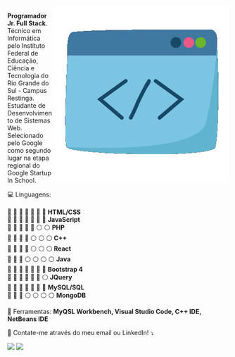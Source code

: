 <img src="https://github.com/MateusKaufmann/MateusKaufmann/blob/main/oie_transparent%20(3).png" min-width="250px" max-width="250px" width="400px" align="right" alt="">
<link
    rel="stylesheet"
    href="https://cdnjs.cloudflare.com/ajax/libs/animate.css/4.1.1/animate.min.css"
  />
<p align="left"> 
   <strong>Programador Jr. Full Stack</strong>.<br>
   Técnico em Informática pelo Instituto Federal de Educação, Ciência e Tecnologia do Rio Grande do Sul - Campus Restinga. Estudante de Desenvolvimento de Sistemas Web. Selecionado pelo Google como segundo lugar na etapa regional do Google Startup In School.
</p>

<p align="left" style="align: justify">
   &#128187 Linguagens: <br><br>
   &#128309 &#128309 &#128309 &#128309 &#128309 &#128309 &#128309 <strong> HTML/CSS </strong><br>
   &#128309 &#128309 &#128309 &#128309 &#128309 &#128309 &#128309 <strong> JavaScript</strong><br>
   &#128309 &#128309 &#128309 &#128309 &#128309 &#9898 &#9898 <strong> PHP</strong><br>
   &#128309 &#128309 &#128309 &#128309 &#9898 &#9898 &#9898<strong> C++</strong><br>
   &#128309 &#128309 &#128309 &#128309 &#9898 &#9898 &#9898<strong> React</strong><br>
   &#128309 &#128309 &#128309 &#9898 &#9898 &#9898 &#9898 <strong> Java</strong><br>
   &#128309 &#128309 &#128309 &#128309 &#128309 &#128309 &#128309 <strong> Bootstrap 4</strong><br>
   &#128309 &#128309 &#128309 &#128309 &#128309 &#128309 &#9898 <strong> JQuery</strong><br>
   &#128309 &#128309 &#128309 &#128309 &#128309 &#128309 &#128309 <strong> MySQL/SQL</strong><br>
   &#128309 &#128309 &#128309 &#9898 &#9898 &#9898 &#9898 <strong> MongoDB</strong><br>
</p>

<p align="left">
  💼 Ferramentas: <strong>MyQSL Workbench, Visual Studio Code, C++ IDE, NetBeans IDE</strong>
</p>

<p align="left">
  💌 Contate-me através do meu email ou LinkedIn! ⤵️
</p>

<p align="left">
  <a href="https://mail.google.com/mail/u/?authuser=mateusbkaufmann@gmail.com" alt="Gmail">
  <img src="https://img.shields.io/badge/-Gmail-FF0000?style=flat-square&labelColor=FF0000&logo=gmail&logoColor=white&link=mateusbkaufmann@gmail.com" /></a>

  <a href="https://www.linkedin.com/in/mateus-kaufmann-494194213" alt="Linkedin">
  <img src="https://img.shields.io/badge/-Linkedin-0e76a8?style=flat-square&logo=Linkedin&logoColor=white&link=LINK-DO-SEU-LINKEDIN" /></a>
</p>  
